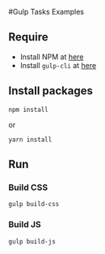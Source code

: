 #Gulp Tasks Examples

## Require
 * Install NPM at [here](https://nodejs.org/en/download/)
 * Install `gulp-cli` at [here](https://www.npmjs.com/package/gulp-cli)
 
 ## Install packages
 ```
 npm install
 ```
 
or
```
yarn install
```
 
 ## Run
 ### Build CSS
 `gulp build-css`
 
 ### Build JS
 `gulp build-js`